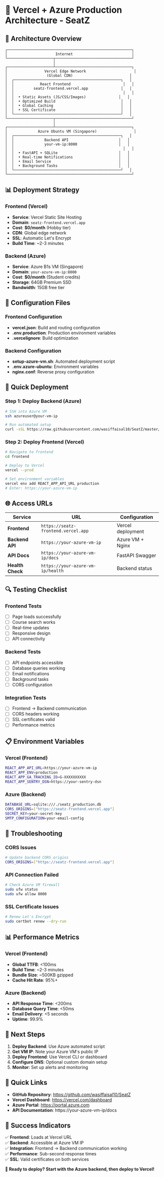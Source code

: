 # 🚀 Vercel + Azure Production Architecture - SeatZ

## 🎯 **Architecture Overview**

```
┌─────────────────────────────────────────────────────────┐
│                      Internet                           │
└─────────────────────┬───────────────────────────────────┘
                      │
┌─────────────────────┴───────────────────────────────────┐
│                 Vercel Edge Network                      │
│                  (Global CDN)                          │
│  ┌─────────────────────────────────────────────────┐   │
│  │            React Frontend                        │   │
│  │         seatz-frontend.vercel.app               │   │
│  │                                                  │   │
│  │  • Static Assets (JS/CSS/Images)               │   │
│  │  • Optimized Build                              │   │
│  │  • Global Caching                               │   │
│  │  • SSL Certificate                              │   │
│  └─────────────────────────────────────────────────┘   │
└─────────────────────┬───────────────────────────────────┘
                      │
┌─────────────────────┴───────────────────────────────────┐
│              Azure Ubuntu VM (Singapore)                 │
│  ┌─────────────────────────────────────────────────┐   │
│  │              Backend API                       │   │
│  │              your-vm-ip:8000                   │   │
│  │                                                  │   │
│  │  • FastAPI + SQLite                            │   │
│  │  • Real-time Notifications                     │   │
│  │  • Email Service                               │   │
│  │  • Background Tasks                            │   │
│  └─────────────────────────────────────────────────┘   │
└─────────────────────────────────────────────────────────┘
```

## 📊 **Deployment Strategy**

### **Frontend (Vercel)**
- **Service**: Vercel Static Site Hosting
- **Domain**: `seatz-frontend.vercel.app`
- **Cost**: **$0/month** (Hobby tier)
- **CDN**: Global edge network
- **SSL**: Automatic Let's Encrypt
- **Build Time**: ~2-3 minutes

### **Backend (Azure)**
- **Service**: Azure B1s VM (Singapore)
- **Domain**: `your-azure-vm-ip:8000`
- **Cost**: **$0/month** (Student credits)
- **Storage**: 64GB Premium SSD
- **Bandwidth**: 15GB free tier

## 🔧 **Configuration Files**

### **Frontend Configuration**
- **vercel.json**: Build and routing configuration
- **.env.production**: Production environment variables
- **.vercelignore**: Build optimization

### **Backend Configuration**
- **setup-azure-vm.sh**: Automated deployment script
- **.env.azure-ubuntu**: Environment variables
- **nginx.conf**: Reverse proxy configuration

## 🚀 **Quick Deployment**

### **Step 1: Deploy Backend (Azure)**
```bash
# SSH into Azure VM
ssh azureuser@your-vm-ip

# Run automated setup
curl -sSL https://raw.githubusercontent.com/wasiffaisal10/SeatZ/master/setup-azure-vm.sh | bash
```

### **Step 2: Deploy Frontend (Vercel)**
```bash
# Navigate to frontend
cd frontend

# Deploy to Vercel
vercel --prod

# Set environment variables
vercel env add REACT_APP_API_URL production
# Enter: https://your-azure-vm-ip
```

## 🌐 **Access URLs**

| Service | URL | Configuration |
|---------|-----|---------------|
| **Frontend** | `https://seatz-frontend.vercel.app` | Vercel deployment |
| **Backend API** | `https://your-azure-vm-ip` | Azure VM + Nginx |
| **API Docs** | `https://your-azure-vm-ip/docs` | FastAPI Swagger |
| **Health Check** | `https://your-azure-vm-ip/health` | Backend status |

## 🔍 **Testing Checklist**

### **Frontend Tests**
- [ ] Page loads successfully
- [ ] Course search works
- [ ] Real-time updates
- [ ] Responsive design
- [ ] API connectivity

### **Backend Tests**
- [ ] API endpoints accessible
- [ ] Database queries working
- [ ] Email notifications
- [ ] Background tasks
- [ ] CORS configuration

### **Integration Tests**
- [ ] Frontend → Backend communication
- [ ] CORS headers working
- [ ] SSL certificates valid
- [ ] Performance metrics

## 📋 **Environment Variables**

### **Vercel (Frontend)**
```bash
REACT_APP_API_URL=https://your-azure-vm-ip
REACT_APP_ENV=production
REACT_APP_GA_TRACKING_ID=G-XXXXXXXXXX
REACT_APP_SENTRY_DSN=https://your-sentry-dsn
```

### **Azure (Backend)**
```bash
DATABASE_URL=sqlite:///./seatz_production.db
CORS_ORIGINS=["https://seatz-frontend.vercel.app"]
SECRET_KEY=your-secret-key
SMTP_CONFIGURATION=your-email-config
```

## 🚨 **Troubleshooting**

### **CORS Issues**
```bash
# Update backend CORS origins
CORS_ORIGINS=["https://seatz-frontend.vercel.app"]
```

### **API Connection Failed**
```bash
# Check Azure VM firewall
sudo ufw status
sudo ufw allow 8000
```

### **SSL Certificate Issues**
```bash
# Renew Let's Encrypt
sudo certbot renew --dry-run
```

## 📊 **Performance Metrics**

### **Vercel (Frontend)**
- **Global TTFB**: <100ms
- **Build Time**: ~2-3 minutes
- **Bundle Size**: ~500KB gzipped
- **Cache Hit Rate**: 95%+

### **Azure (Backend)**
- **API Response Time**: <200ms
- **Database Query Time**: <50ms
- **Email Delivery**: <5 seconds
- **Uptime**: 99.9%

## 🎯 **Next Steps**

1. **Deploy Backend**: Use Azure automated script
2. **Get VM IP**: Note your Azure VM's public IP
3. **Deploy Frontend**: Use Vercel CLI or dashboard
4. **Configure DNS**: Optional custom domain setup
5. **Monitor**: Set up alerts and monitoring

## 🔗 **Quick Links**

- **GitHub Repository**: https://github.com/wasiffaisal10/SeatZ
- **Vercel Dashboard**: https://vercel.com/dashboard
- **Azure Portal**: https://portal.azure.com
- **API Documentation**: https://your-azure-vm-ip/docs

## 🎉 **Success Indicators**

✅ **Frontend**: Loads at Vercel URL  
✅ **Backend**: Accessible at Azure VM IP  
✅ **Integration**: Frontend → Backend communication working  
✅ **Performance**: Sub-second response times  
✅ **SSL**: Valid certificates on both services  

**🚀 Ready to deploy? Start with the Azure backend, then deploy to Vercel!**